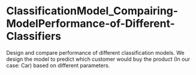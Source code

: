 # ClassificationModel_Compairing-ModelPerformance-of-Different-Classifiers
Design and compare performance of different classification models. We design the model to predict which customer would buy the product (In our case: Car) based on different parameters. 
